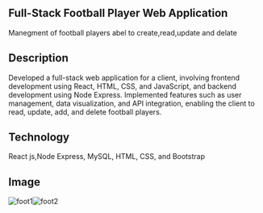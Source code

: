 ## Full-Stack Football Player Web Application
Manegment of football players abel to create,read,update and delate
## Description

Developed a full-stack web application for a client, involving frontend development using React, HTML, CSS, and JavaScript, and backend development using Node Express. Implemented features such as user management, data visualization, and API integration, enabling the client to read, update, add, and delete football players.

## Technology
 React js,Node Express, MySQL, HTML, CSS, and Bootstrap
 ## Image
 ![foot1](https://github.com/user-attachments/assets/ba2cb52f-cf3a-41c6-9244-43d150500d42)![foot2](https://github.com/user-attachments/assets/906ccb5b-8252-4b4a-82fa-606b4c540b22)

